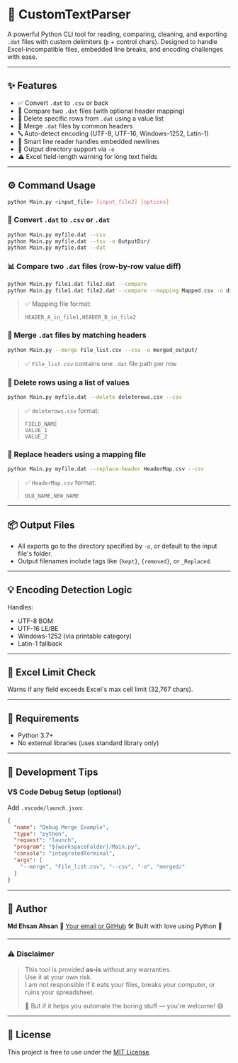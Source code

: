 # 📂 CustomTextParser

A powerful Python CLI tool for reading, comparing, cleaning, and exporting `.dat` files with custom delimiters (`þ` + control chars). Designed to handle Excel-incompatible files, embedded line breaks, and encoding challenges with ease.

---

## ✨ Features

- ✅ Convert `.dat` to `.csv` or back
- 🔀 Compare two `.dat` files (with optional header mapping)
- 🧹 Delete specific rows from `.dat` using a value list
- 🔁 Merge `.dat` files by common headers
- 🔤 Auto-detect encoding (UTF-8, UTF-16, Windows-1252, Latin-1)
- 💬 Smart line reader handles embedded newlines
- 📁 Output directory support via `-o`
- ⚠️ Excel field-length warning for long text fields

---

## ⚙️ Command Usage

```bash
python Main.py <input_file> [input_file2] [options]
````

### 🔄 Convert `.dat` to `.csv` or `.dat`

```bash
python Main.py myfile.dat --csv
python Main.py myfile.dat --tsv -o OutputDir/
python Main.py myfile.dat --dat
```

### 📊 Compare two `.dat` files (row-by-row value diff)

```bash
python Main.py file1.dat file2.dat --compare
python Main.py file1.dat file2.dat --compare --mapping Mapped.csv -o diffs/
```

> ✅ Mapping file format:
>
> ```
> HEADER_A_in_file1,HEADER_B_in_file2
> ```

### 🔁 Merge `.dat` files by matching headers

```bash
python Main.py --merge File_list.csv --csv -o merged_output/
```

> ✅ `File_list.csv` contains one `.dat` file path per row

### 🧹 Delete rows using a list of values

```bash
python Main.py myfile.dat --delete deleterows.csv --csv
```

> ✅ `deleterows.csv` format:
>
> ```
> FIELD_NAME
> VALUE_1
> VALUE_2
> ```

### 🔧 Replace headers using a mapping file

```bash
python Main.py myfile.dat --replace-header HeaderMap.csv --csv
```

> ✅ `HeaderMap.csv` format:
>
> ```
> OLD_NAME,NEW_NAME
> ```

---

## 📦 Output Files

* All exports go to the directory specified by `-o`, or default to the input file's folder.
* Output filenames include tags like `{kept}`, `{removed}`, or `_Replaced`.

---

## 💡 Encoding Detection Logic

Handles:

* UTF-8 BOM
* UTF-16 LE/BE
* Windows-1252 (via printable category)
* Latin-1 fallback

---

## 🧪 Excel Limit Check

Warns if any field exceeds Excel's max cell limit (32,767 chars).

---

## 📁 Requirements

* Python 3.7+
* No external libraries (uses standard library only)

---

## 🧰 Development Tips

### VS Code Debug Setup (optional)

Add `.vscode/launch.json`:

```json
{
  "name": "Debug Merge Example",
  "type": "python",
  "request": "launch",
  "program": "${workspaceFolder}/Main.py",
  "console": "integratedTerminal",
  "args": [
    "--merge", "File_list.csv", "--csv", "-o", "merged/"
  ]
}
```

---

## 👤 Author

**Md Ehsan Ahsan**
📧 [Your email or GitHub](https://github.com/yourname)
🛠️ Built with love using Python 🐍

---

### ⚠️ Disclaimer

> This tool is provided **as-is** without any warranties.  
> Use it at your own risk.  
> I am not responsible if it eats your files, breaks your computer, or ruins your spreadsheet.  
> 
> 🚀 But if it helps you automate the boring stuff — you're welcome! 😄

---

## 📝 License

This project is free to use under the [MIT License](LICENSE).
